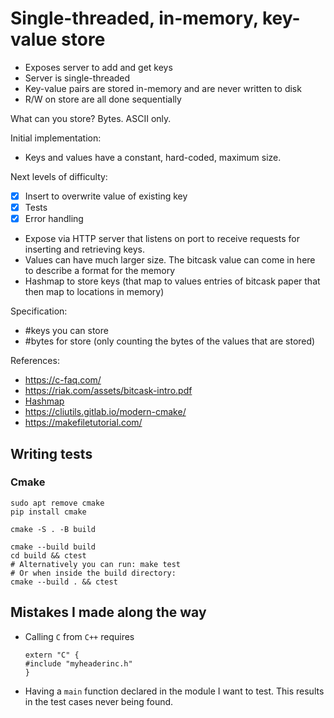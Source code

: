 # Single-threaded, in-memory, key-value store

* Exposes server to add and get keys
* Server is single-threaded
* Key-value pairs are stored in-memory and are never written to disk
* R/W on store are all done sequentially

What can you store? Bytes. ASCII only.

Initial implementation:
* Keys and values have a constant, hard-coded, maximum size.

Next levels of difficulty:
- [x] Insert to overwrite value of existing key
- [x] Tests
- [x] Error handling
* Expose via HTTP server that listens on port to receive requests for inserting and retrieving keys.
* Values can have much larger size. The bitcask value can come in here to describe a format for the
  memory
* Hashmap to store keys (that map to values entries of bitcask paper that then map to locations in
  memory)

Specification:
* #keys you can store
* #bytes for store (only counting the bytes of the values that are stored)

References:
* https://c-faq.com/
* https://riak.com/assets/bitcask-intro.pdf
* [Hashmap](https://github.com/TheAlgorithms/C/blob/master/data_structures/dictionary/dict.c)
* https://cliutils.gitlab.io/modern-cmake/
* https://makefiletutorial.com/


## Writing tests

### Cmake
```
sudo apt remove cmake
pip install cmake

cmake -S . -B build

cmake --build build
cd build && ctest
# Alternatively you can run: make test
# Or when inside the build directory:
cmake --build . && ctest
```

## Mistakes I made along the way

-   Calling `C` from `C++` requires

    ```
    extern "C" {
    #include "myheaderinc.h"
    }
    ```

-   Having a `main` function declared in the module I want to test. This results in the test cases
    never being found.
